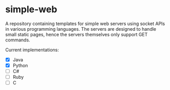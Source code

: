 # simple-web
A repository containing templates for simple web servers using socket APIs in various programming languages. The servers
are designed to handle small static pages, hence the servers themselves only support GET commands.

Current implementations:
- [x] Java
- [x] Python
- [ ] C#
- [ ] Ruby
- [ ] C
